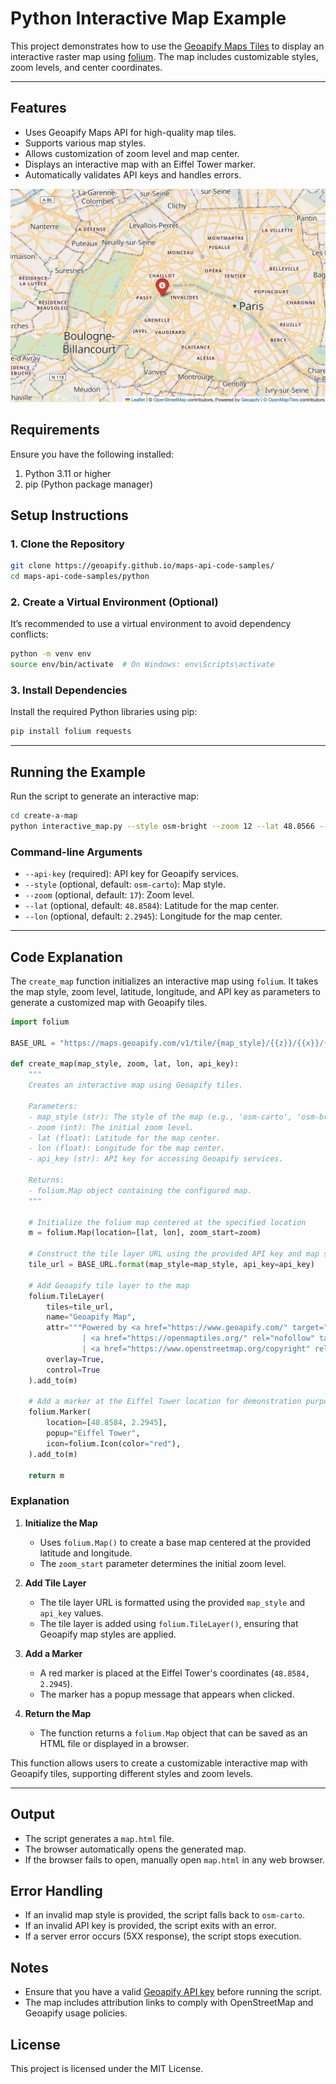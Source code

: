 # Python Interactive Map Example

This project demonstrates how to use the [Geoapify Maps Tiles](https://www.geoapify.com/map-tiles/) to display an interactive raster map using [folium](https://pypi.org/project/folium/). The map includes customizable styles, zoom levels, and center coordinates.

---

## **Features**
- Uses Geoapify Maps API for high-quality map tiles.
- Supports various map styles.
- Allows customization of zoom level and map center.
- Displays an interactive map with an Eiffel Tower marker.
- Automatically validates API keys and handles errors.

![Route Preview on a Map](https://github.com/geoapify/maps-api-code-samples/blob/main/python/create-a-map/map.png?raw=true)

## **Requirements**

Ensure you have the following installed:

1. Python 3.11 or higher
2. pip (Python package manager)

## **Setup Instructions**

### 1. Clone the Repository

```bash
git clone https://geoapify.github.io/maps-api-code-samples/
cd maps-api-code-samples/python
```

### 2. Create a Virtual Environment (Optional)

It’s recommended to use a virtual environment to avoid dependency conflicts:

```bash
python -m venv env
source env/bin/activate  # On Windows: env\Scripts\activate
```

### 3. Install Dependencies

Install the required Python libraries using pip:

```bash
pip install folium requests
```

---

## **Running the Example**

Run the script to generate an interactive map:

```bash
cd create-a-map
python interactive_map.py --style osm-bright --zoom 12 --lat 48.8566 --lon 2.3522 --api-key=YOUR_API_KEY
```

### **Command-line Arguments**
- `--api-key` (required): API key for Geoapify services.
- `--style` (optional, default: `osm-carto`): Map style.
- `--zoom` (optional, default: `17`): Zoom level.
- `--lat` (optional, default: `48.8584`): Latitude for the map center.
- `--lon` (optional, default: `2.2945`): Longitude for the map center.

---

## Code Explanation

The `create_map` function initializes an interactive map using `folium`. It takes the map style, zoom level, latitude, longitude, and API key as parameters to generate a customized map with Geoapify tiles.

```python
import folium

BASE_URL = "https://maps.geoapify.com/v1/tile/{map_style}/{{z}}/{{x}}/{{y}}@2x.png?apiKey={api_key}"

def create_map(map_style, zoom, lat, lon, api_key):
    """
    Creates an interactive map using Geoapify tiles.

    Parameters:
    - map_style (str): The style of the map (e.g., 'osm-carto', 'osm-bright').
    - zoom (int): The initial zoom level.
    - lat (float): Latitude for the map center.
    - lon (float): Longitude for the map center.
    - api_key (str): API key for accessing Geoapify services.

    Returns:
    - folium.Map object containing the configured map.
    """

    # Initialize the folium map centered at the specified location
    m = folium.Map(location=[lat, lon], zoom_start=zoom)

    # Construct the tile layer URL using the provided API key and map style
    tile_url = BASE_URL.format(map_style=map_style, api_key=api_key)

    # Add Geoapify tile layer to the map
    folium.TileLayer(
        tiles=tile_url,
        name="Geoapify Map",
        attr="""Powered by <a href="https://www.geoapify.com/" target="_blank">Geoapify</a> 
                | <a href="https://openmaptiles.org/" rel="nofollow" target="_blank">© OpenMapTiles</a> 
                | <a href="https://www.openstreetmap.org/copyright" rel="nofollow" target="_blank">© OpenStreetMap</a> contributors""",
        overlay=True,
        control=True
    ).add_to(m)

    # Add a marker at the Eiffel Tower location for demonstration purposes
    folium.Marker(
        location=[48.8584, 2.2945],
        popup="Eiffel Tower",
        icon=folium.Icon(color="red"),
    ).add_to(m)

    return m
```

### **Explanation**
1. **Initialize the Map**  
   - Uses `folium.Map()` to create a base map centered at the provided latitude and longitude.
   - The `zoom_start` parameter determines the initial zoom level.

2. **Add Tile Layer**  
   - The tile layer URL is formatted using the provided `map_style` and `api_key` values.
   - The tile layer is added using `folium.TileLayer()`, ensuring that Geoapify map styles are applied.

3. **Add a Marker**  
   - A red marker is placed at the Eiffel Tower's coordinates (`48.8584, 2.2945`).
   - The marker has a popup message that appears when clicked.

4. **Return the Map**  
   - The function returns a `folium.Map` object that can be saved as an HTML file or displayed in a browser.

This function allows users to create a customizable interactive map with Geoapify tiles, supporting different styles and zoom levels.

---

## **Output**
- The script generates a `map.html` file.
- The browser automatically opens the generated map.
- If the browser fails to open, manually open `map.html` in any web browser.

## **Error Handling**
- If an invalid map style is provided, the script falls back to `osm-carto`.
- If an invalid API key is provided, the script exits with an error.
- If a server error occurs (5XX response), the script stops execution.

## **Notes**
- Ensure that you have a valid [Geoapify API key](https://www.geoapify.com/) before running the script.
- The map includes attribution links to comply with OpenStreetMap and Geoapify usage policies.

## **License**
This project is licensed under the MIT License.

